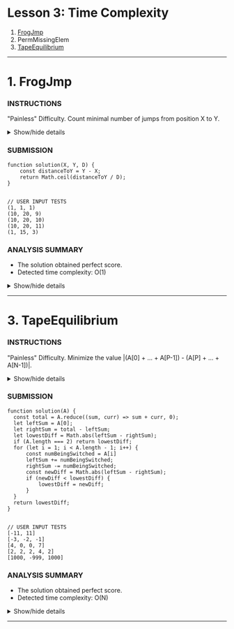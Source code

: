 # Lesson 3: Time Complexity
1. [FrogJmp](#1-frogjmp)
1. PermMissingElem
1. [TapeEquilibrium](#3-tapeequilibrium)

---





# 1. FrogJmp

### INSTRUCTIONS
"Painless" Difficulty.
Count minimal number of jumps from position X to Y.

<details>
  <summary>Show/hide details</summary>
  ...

  A small frog wants to get to the other side of the road. The frog is currently located at position X and wants to get to a position greater than or equal to Y. The small frog always jumps a fixed distance, D.

  Count the minimal number of jumps that the small frog must perform to reach its target.

  Write a function:
  ```
    function solution(X, Y, D);
  ```
  that, given three integers X, Y and D, returns the minimal number of jumps from position X to a position equal to or greater than Y.

  For example, given:
  ```
  X = 10
  Y = 85
  D = 30
  ```
  the function should return 3, because the frog will be positioned as follows:
  - after the first jump, at position 10 + 30 = 40
  - after the second jump, at position 10 + 30 + 30 = 70
  - after the third jump, at position 10 + 30 + 30 + 30 = 100

  Write an efficient algorithm for the following assumptions:
    + X, Y and D are integers within the range [1..1,000,000,000];
    + X ≤ Y.

  ---
</details>

### SUBMISSION
```
function solution(X, Y, D) {
    const distanceToY = Y - X;
    return Math.ceil(distanceToY / D);
}


// USER INPUT TESTS
(1, 1, 1)
(10, 20, 9)
(10, 20, 10)
(10, 20, 11)
(1, 15, 3)
```

### ANALYSIS SUMMARY
+ The solution obtained perfect score.
+ Detected time complexity: O(1)

<details>
  <summary>Show/hide details</summary>
  ...

  **Example tests**
  + example test ✔ OK
    1. 0.068 s

  **Correctness tests**
  + simple test ✔ OK
    1. 0.072 s
    2. 0.068 s
    1. 0.068 s
    2. 0.068 s
  + no jump needed ✔ OK
    1. 0.068 s
    2. 0.068 s
  + one big jump ✔ OK
    1. 0.068 s

  **Performance tests**
  + many jumps, D = 2 ✔ OK
    1. 0.068 s
  + many jumps, D = 99 ✔ OK
    1. 0.068 s
  + many jumps, D = 1283 ✔ OK
    1. 0.068 s
  + maximal number of jumps ✔ OK
    1. 0.068 s
  + many small jumps ✔ OK
    1. 0.068 s

</details>

---





# 3. TapeEquilibrium

### INSTRUCTIONS
"Painless" Difficulty.
Minimize the value |(A[0] + ... + A[P-1]) - (A[P] + ... + A[N-1])|.

<details>
  <summary>Show/hide details</summary>
  ...

  A non-empty array A consisting of N integers is given. Array A represents numbers on a tape.

  Any integer P, such that 0 < P <details N, splits this tape into two non-empty parts: 
  ```
  A[0], A[1], ..., A[P − 1] and A[P], A[P + 1], ..., A[N − 1].
  ```

  The difference between the two parts is the value of: 
  ```
  |(A[0] + A[1] + ... + A[P − 1]) − (A[P] + A[P + 1] + ... + A[N − 1])|
  ```

  In other words, it is the absolute difference between the sum of the first part and the sum 
  of the second part.

  For example, consider array A such that:
  ```
    A[0] = 3
    A[1] = 1
    A[2] = 2
    A[3] = 4
    A[4] = 3
  ```

  We can split this tape in four places:
  ```
    P = 1, difference = |3 − 10| = 7
    P = 2, difference = |4 − 9| = 5
    P = 3, difference = |6 − 7| = 1
    P = 4, difference = |10 − 3| = 7
  ```

  Write a function:
  ```
    function solution(A);
  ```
  that, given a non-empty array A of N integers, returns the minimal difference that can be achieved.

  For example, given:
  ```
    A[0] = 3
    A[1] = 1
    A[2] = 2
    A[3] = 4
    A[4] = 3
  ```
  the function should return 1, as explained above.

  Write an efficient algorithm for the following assumptions:
  + N is an integer within the range [2..100,000];
  + each element of array A is an integer within the range [−1,000..1,000].

  ---
</details>

### SUBMISSION
```
function solution(A) {
  const total = A.reduce((sum, curr) => sum + curr, 0);
  let leftSum = A[0];
  let rightSum = total - leftSum;
  let lowestDiff = Math.abs(leftSum - rightSum);
  if (A.length === 2) return lowestDiff;
  for (let i = 1; i < A.length - 1; i++) {
      const numBeingSwitched = A[i]
      leftSum += numBeingSwitched;
      rightSum -= numBeingSwitched;
      const newDiff = Math.abs(leftSum - rightSum);
      if (newDiff < lowestDiff) {
          lowestDiff = newDiff;
      }
  }
  return lowestDiff;
}


// USER INPUT TESTS
[-11, 11]
[-3, -2, -1]
[4, 0, 0, 7]
[2, 2, 2, 4, 2]
[1000, -999, 1000]
```

### ANALYSIS SUMMARY
+ The solution obtained perfect score.
+ Detected time complexity: O(N)

<details>
  <summary>Show/hide details</summary>
  ...

  **Example tests**
  + example test ✔ OK
    1. 0.072 s

  **Correctness tests**
  + two elements ✔ OK
    1. 0.072 s
    2. 0.072 s
    3. 0.072 s
  + simple test with positive numbers, length = 5 ✔ OK
    1. 0.068 s
    2. 0.072 s
  + simple test with negative numbers, length = 5 ✔ OK
    1. 0.072 s
    2. 0.072 s
  + only one element on one of the sides ✔ OK
    1. 0.072 s
    2. 0.068 s
    3. 0.072 s
    4. 0.072 s
  + random small, length = 100 ✔ OK
    1. 0.072 s
  + range sequence, length = ~1,000 ✔ OK
    1. 0.072 s
  + small elements ✔ OK
    1. 0.072 s

  **Performance tests**
  + random medium, numbers from 0 to 100, length = ~10,000 ✔ OK
    1. 0.084 s
  + random medium, numbers from -1,000 to 50, length = ~10,000 ✔ OK
    1. 0.084 s
  + large sequence, numbers from -1 to 1, length = ~100,000 ✔ OK
    1. 0.104 s
    2. 0.104 s
  + random large, length = ~100,000 ✔ OK
    1. 0.112 s
    2. 0.112 s
  + large sequence, length = ~100,000 ✔ OK
    1. 0.100 s
  + large test with maximal and minimal values, length = ~100,000 ✔ OK
    1. 0.112 s
    2. 0.112 s
    3. 0.108 s

</details>

---